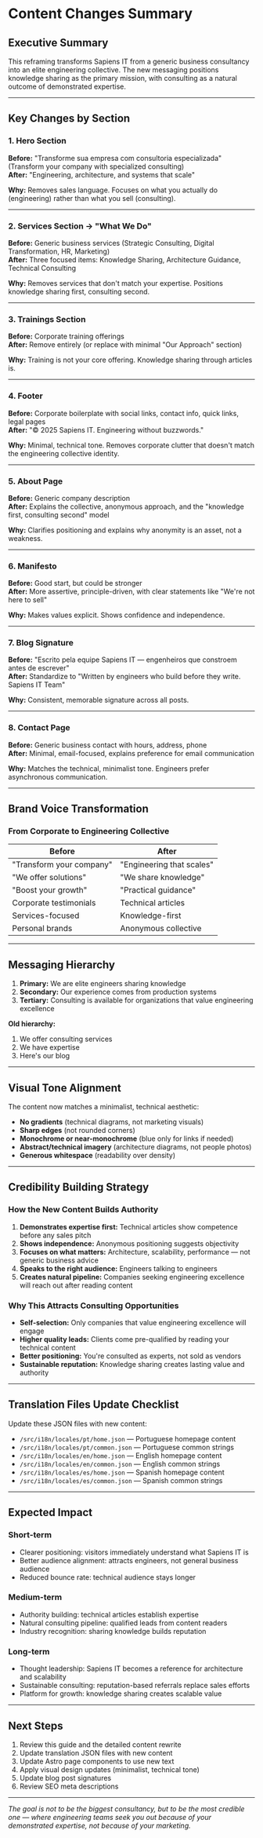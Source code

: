 # Content Changes Summary

## Executive Summary

This reframing transforms Sapiens IT from a generic business consultancy into an elite engineering collective. The new messaging positions knowledge sharing as the primary mission, with consulting as a natural outcome of demonstrated expertise.

---

## Key Changes by Section

### 1. Hero Section
**Before:** "Transforme sua empresa com consultoria especializada" (Transform your company with specialized consulting)  
**After:** "Engineering, architecture, and systems that scale"

**Why:** Removes sales language. Focuses on what you actually do (engineering) rather than what you sell (consulting).

---

### 2. Services Section → "What We Do"
**Before:** Generic business services (Strategic Consulting, Digital Transformation, HR, Marketing)  
**After:** Three focused items: Knowledge Sharing, Architecture Guidance, Technical Consulting

**Why:** Removes services that don't match your expertise. Positions knowledge sharing first, consulting second.

---

### 3. Trainings Section
**Before:** Corporate training offerings  
**After:** Remove entirely (or replace with minimal "Our Approach" section)

**Why:** Training is not your core offering. Knowledge sharing through articles is.

---

### 4. Footer
**Before:** Corporate boilerplate with social links, contact info, quick links, legal pages  
**After:** "© 2025 Sapiens IT. Engineering without buzzwords."

**Why:** Minimal, technical tone. Removes corporate clutter that doesn't match the engineering collective identity.

---

### 5. About Page
**Before:** Generic company description  
**After:** Explains the collective, anonymous approach, and the "knowledge first, consulting second" model

**Why:** Clarifies positioning and explains why anonymity is an asset, not a weakness.

---

### 6. Manifesto
**Before:** Good start, but could be stronger  
**After:** More assertive, principle-driven, with clear statements like "We're not here to sell"

**Why:** Makes values explicit. Shows confidence and independence.

---

### 7. Blog Signature
**Before:** "Escrito pela equipe Sapiens IT — engenheiros que constroem antes de escrever"  
**After:** Standardize to "Written by engineers who build before they write. Sapiens IT Team"

**Why:** Consistent, memorable signature across all posts.

---

### 8. Contact Page
**Before:** Generic business contact with hours, address, phone  
**After:** Minimal, email-focused, explains preference for email communication

**Why:** Matches the technical, minimalist tone. Engineers prefer asynchronous communication.

---

## Brand Voice Transformation

### From Corporate to Engineering Collective

| **Before** | **After** |
|------------|-----------|
| "Transform your company" | "Engineering that scales" |
| "We offer solutions" | "We share knowledge" |
| "Boost your growth" | "Practical guidance" |
| Corporate testimonials | Technical articles |
| Services-focused | Knowledge-first |
| Personal brands | Anonymous collective |

---

## Messaging Hierarchy

1. **Primary:** We are elite engineers sharing knowledge
2. **Secondary:** Our experience comes from production systems
3. **Tertiary:** Consulting is available for organizations that value engineering excellence

**Old hierarchy:**
1. We offer consulting services
2. We have expertise
3. Here's our blog

---

## Visual Tone Alignment

The content now matches a minimalist, technical aesthetic:

- **No gradients** (technical diagrams, not marketing visuals)
- **Sharp edges** (not rounded corners)
- **Monochrome or near-monochrome** (blue only for links if needed)
- **Abstract/technical imagery** (architecture diagrams, not people photos)
- **Generous whitespace** (readability over density)

---

## Credibility Building Strategy

### How the New Content Builds Authority

1. **Demonstrates expertise first:** Technical articles show competence before any sales pitch
2. **Shows independence:** Anonymous positioning suggests objectivity
3. **Focuses on what matters:** Architecture, scalability, performance — not generic business advice
4. **Speaks to the right audience:** Engineers talking to engineers
5. **Creates natural pipeline:** Companies seeking engineering excellence will reach out after reading content

### Why This Attracts Consulting Opportunities

- **Self-selection:** Only companies that value engineering excellence will engage
- **Higher quality leads:** Clients come pre-qualified by reading your technical content
- **Better positioning:** You're consulted as experts, not sold as vendors
- **Sustainable reputation:** Knowledge sharing creates lasting value and authority

---

## Translation Files Update Checklist

Update these JSON files with new content:

- `/src/i18n/locales/pt/home.json` — Portuguese homepage content
- `/src/i18n/locales/pt/common.json` — Portuguese common strings
- `/src/i18n/locales/en/home.json` — English homepage content
- `/src/i18n/locales/en/common.json` — English common strings
- `/src/i18n/locales/es/home.json` — Spanish homepage content
- `/src/i18n/locales/es/common.json` — Spanish common strings

---

## Expected Impact

### Short-term
- Clearer positioning: visitors immediately understand what Sapiens IT is
- Better audience alignment: attracts engineers, not general business audience
- Reduced bounce rate: technical audience stays longer

### Medium-term
- Authority building: technical articles establish expertise
- Natural consulting pipeline: qualified leads from content readers
- Industry recognition: sharing knowledge builds reputation

### Long-term
- Thought leadership: Sapiens IT becomes a reference for architecture and scalability
- Sustainable consulting: reputation-based referrals replace sales efforts
- Platform for growth: knowledge sharing creates scalable value

---

## Next Steps

1. Review this guide and the detailed content rewrite
2. Update translation JSON files with new content
3. Update Astro page components to use new text
4. Apply visual design updates (minimalist, technical tone)
5. Update blog post signatures
6. Review SEO meta descriptions

---

*The goal is not to be the biggest consultancy, but to be the most credible one — where engineering teams seek you out because of your demonstrated expertise, not because of your marketing.*

